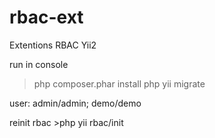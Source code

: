 rbac-ext
========

Extentions RBAC Yii2

run in console 
>php composer.phar install
>php yii migrate

user: admin/admin; demo/demo

reinit rbac >php yii rbac/init 
